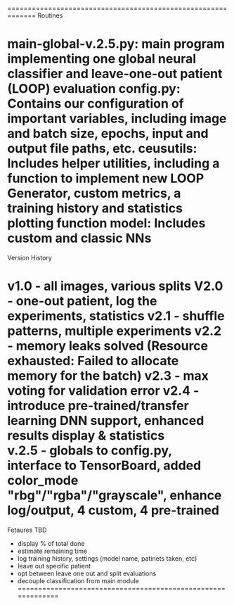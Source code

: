 =============================================================
Routines

main-global-v.2.5.py: main program implementing one global neural classifier and leave-one-out patient (LOOP) evaluation
config.py: Contains our configuration of important variables, including image and batch size, epochs, input and output file paths, etc.
ceusutils: Includes helper utilities, including a function to implement new LOOP Generator, custom metrics, a training history and statistics plotting function
model: Includes custom and classic NNs
=============================================================
Version History

v1.0 - all images, various splits
V2.0 - one-out patient, log the experiments, statistics
v2.1 - shuffle patterns, multiple experiments
v2.2 - memory leaks solved (Resource exhausted:  Failed to allocate memory for the batch)
v2.3 - max voting for validation error
v2.4 - introduce pre-trained/transfer learning DNN support, enhanced results display & statistics   
v.2.5 - globals to config.py, interface to TensorBoard, added color_mode "rbg"/"rgba"/"grayscale", enhance log/output, 4 custom,  4 pre-trained 
=============================================================

Fetaures TBD

- display % of total done
- estimate remaining time
- log training history, settings (model name, patinets taken, etc)
- leave out specific patient
- opt between leave one out and split evaluations
- decouple classification from main module
=============================================================
